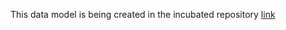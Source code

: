This data model is being created in the incubated repository [link](https://github.com/smart-data-models/harmonization/tree/master/StorageBattery)
